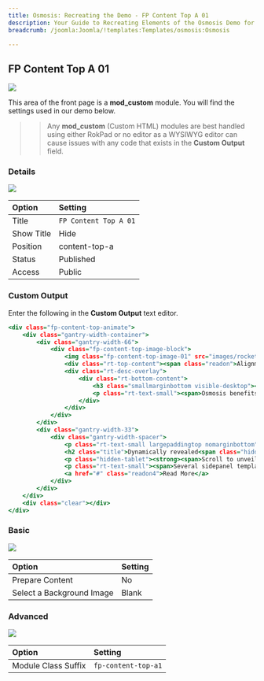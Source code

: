 ```yaml
---
title: Osmosis: Recreating the Demo - FP Content Top A 01
description: Your Guide to Recreating Elements of the Osmosis Demo for Joomla
breadcrumb: /joomla:Joomla/!templates:Templates/osmosis:Osmosis

---
```


FP Content Top A 01
-----

![][demo]

This area of the front page is a **mod_custom** module. You will find the settings used in our demo below.

>> Any **mod_custom** (Custom HTML) modules are best handled using either RokPad or no editor as a WYSIWYG editor can cause issues with any code that exists in the **Custom Output** field.

### Details

![][demo2]

| Option      | Setting               |
| :---------- | :----------           |
| Title       | `FP Content Top A 01` |
| Show Title  | Hide                  |
| Position    | content-top-a         |
| Status      | Published             |
| Access      | Public                |

### Custom Output

Enter the following in the **Custom Output** text editor.

~~~ .html
<div class="fp-content-top-animate">
	<div class="gantry-width-container">
		<div class="gantry-width-66">
			<div class="fp-content-top-image-block">
				<img class="fp-content-top-image-01" src="images/rocketlauncher/home/fp-content-top/img-01.jpg" alt="image" />
				<div class="rt-top-content"><span class="readon">Alignment Options</span></div>
				<div class="rt-desc-overlay">
					<div class="rt-bottom-content">
						<h3 class="smallmarginbottom visible-desktop"><a href="#">Alignment Options</a></h3>
						<p class="rt-text-small"><span>Osmosis benefits from a fluid alignment option<span class="visible-desktop">, focussing in the left hand side bar, as well as a centered/more fixed responsive option</span></span>.</p>
					</div>
				</div>
			</div>
		</div>
		<div class="gantry-width-33">
			<div class="gantry-width-spacer">
				<p class="rt-text-small largepaddingtop nomarginbottom">Sidepanel Position</p>
				<h2 class="title">Dynamically revealed<span class="hidden-tablet"> modular content</span></h2>
				<p class="hidden-tablet"><strong><span>Scroll to unveil the modules in the sidepanel position<span class="visible-large">, situated to the side of the mainbody area</span></span>.</strong></p>
				<p class="rt-text-small"><span>Several sidepanel templates options are also available<span class="visible-large">, such as a logo and a horizontal dropdown menu</span></span>.</p>
				<a href="#" class="readon4">Read More</a>
			</div>
		</div>
	</div>
	<div class="clear"></div>
</div>
~~~

### Basic

![][demo3]

| Option                    | Setting     |
| :----------               | :---------- |
| Prepare Content           | No          |
| Select a Background Image | Blank       |

### Advanced

![][demo4]

| Option              | Setting             |
| :----------         | :----------         |
| Module Class Suffix | `fp-content-top-a1` |

[demo]: assets/demo_3.jpg
[demo2]: assets/demo_3a.jpeg
[demo3]: assets/demo_3b.jpeg
[demo4]: assets/demo_3c.jpeg
